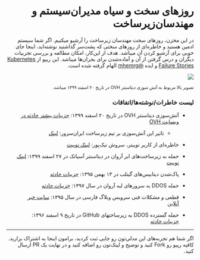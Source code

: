 <div dir='rtl'>
  
<h1>روزهای سخت و سیاه مدیران‌سیستم و مهندسان‌زیرساخت</h1>
  
در این مخزن، روزهای سخت مهندسان زیرساخت را آرشیو میکنیم. اگر شما سیستم ادمین هستید و خاطر‌ه‌ای از روزهای سختی که پشت‌سر گذاشتید نوشته‌اید، اینجا جای خوبی برای آرشیو کردن آن میباشد. هدف از این‌کار، امکان مطالعه و بررسی تجربیات دیگران و درس گرفتن از آن و آماده‌شدن برای بحران‌ها میباشد. 
این ریپو از <a href='https://k8s.af/'>Kubernetes Failure Stories</a> و ایده <a href='https://github.com/MheMrg'>@mhemrg</a> الهام گرفته شده است.

<img src='https://img.winfuture.de/teaser/1920/45908.jpg'>

<sub>تصویر بالا مربوط به آتش سوزی دیتاسنتر OVH در تاریخ ۲۰ اسفند ۱۳۹۹ میباشد.</sub>

<h3>لیست خاطرات/نوشته‌‌ها/اتفاقات</h3>

- آتش‌سوزی دیتاسنتر OVH در تاریخ ۲۰ اسفند ۱۳۹۹: <a href='https://www.ovh.com/world/news/press/cpl1787.fire-our-strasbourg-site'>جزییات بیشتر حادثه در وبسایت OVH</a>
  - تاثیر این آتش‌سوزی بر تیم زیرساخت ایران‌سرور: <a href='https://blog.iranserver.com/ovh-datacenter-destroyed-by-fire/'>لینک</a>

-  خاطره‌ای از کاربر توییتر، سروش  نیک‌پور: <a href='https://twitter.com/oraclenik/status/1372226971397206020?s=20'>لینک توییت</a>


-  حمله به زیرساخت‌های ابر آروان در دیتاسنتر آسیاتک در ۲۷ اسفند ۱۳۹۹: <a href='https://twitter.com/pPirhosseinloo/status/1371926777489133569?s=20'>لینک توییت</a>


-  پاک‌شدن دیتابیس‌های گیتلب در ۱۳ بهمن ۱۳۹۵: <a href='https://about.gitlab.com/blog/2017/02/01/gitlab-dot-com-database-incident/'>جزییات حادثه</a>

- حمله DDOS به سرورهای لبه آروان در سال ۱۳۹۷: <a href='https://www.arvancloud.com/blog/%D9%87%D8%B4%D8%AF%D8%A7%D8%B1-%D8%AD%D9%85%D9%84%D8%A7%D8%AA-ddos-%D8%AA%D9%84%DA%AF%D8%B1%D8%A7%D9%85-mtproxy-%D8%A7%DB%8C%D8%B1%D8%A7%D9%86/'>جزییات حادثه</a>

- قطعی و مشکلات فنی سرویس وبلاگ فارسی در سال ۱۳۹۵: <a href='https://khabaronline.ir/news/428696'>سایت خبر آنلاین</a>

- حمله گسترده DDOS به زیرساختهای GitHub در تاریخ ۹ اسفند ۱۳۹۶: <a href='https://github.blog/2018-03-01-ddos-incident-report/'>جزییات حادثه</a>


---

اگر شما هم تجربه‌های این مدلی‌تون رو جایی ثبت کردید، برامون اینجا به اشتراک بزارید. کافیه رپیو رو Fork کنید و توضیح و لینک‌تون رو اضافه کنید و در نهایت یک PR ارسال کنید.
</div>


